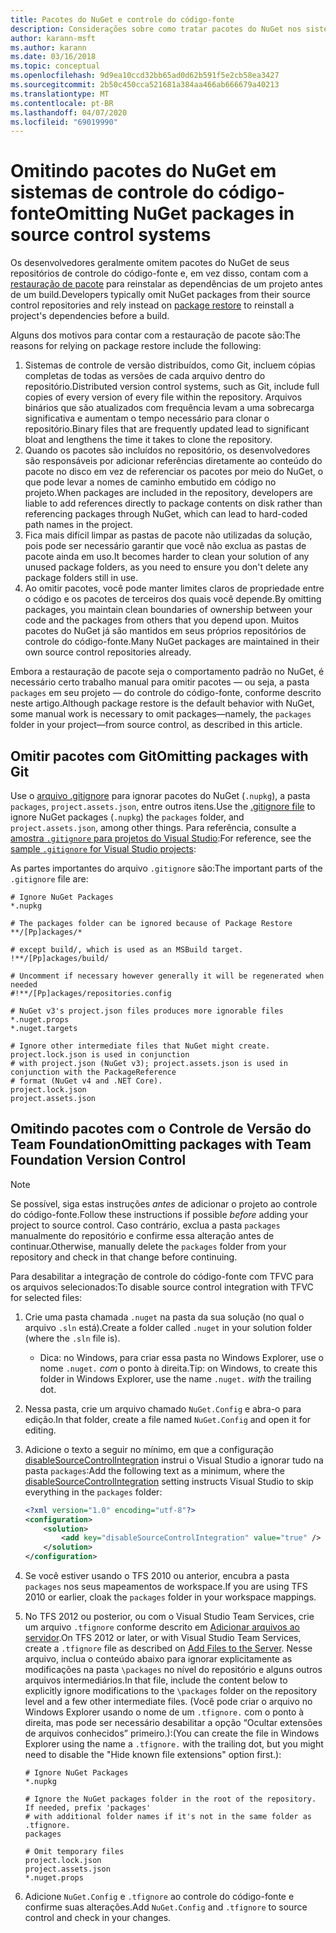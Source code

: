 ```yaml
---
title: Pacotes do NuGet e controle do código-fonte
description: Considerações sobre como tratar pacotes do NuGet nos sistemas de controle de versão e do código-fonte, e como omitir pacotes com git e TFVC.
author: karann-msft
ms.author: karann
ms.date: 03/16/2018
ms.topic: conceptual
ms.openlocfilehash: 9d9ea10ccd32bb65ad0d62b591f5e2cb58ea3427
ms.sourcegitcommit: 2b50c450cca521681a384aa466ab666679a40213
ms.translationtype: MT
ms.contentlocale: pt-BR
ms.lasthandoff: 04/07/2020
ms.locfileid: "69019990"
---
```

# <a name="omitting-nuget-packages-in-source-control-systems"></a><span data-ttu-id="a1980-103">Omitindo pacotes do NuGet em sistemas de controle do código-fonte</span><span class="sxs-lookup"><span data-stu-id="a1980-103">Omitting NuGet packages in source control systems</span></span>

<span data-ttu-id="a1980-104">Os desenvolvedores geralmente omitem pacotes do NuGet de seus repositórios de controle do código-fonte e, em vez disso, contam com a [restauração de pacote](package-restore.md) para reinstalar as dependências de um projeto antes de um build.</span><span class="sxs-lookup"><span data-stu-id="a1980-104">Developers typically omit NuGet packages from their source control repositories and rely instead on [package restore](package-restore.md) to reinstall a project's dependencies before a build.</span></span>

<span data-ttu-id="a1980-105">Alguns dos motivos para contar com a restauração de pacote são:</span><span class="sxs-lookup"><span data-stu-id="a1980-105">The reasons for relying on package restore include the following:</span></span>

1. <span data-ttu-id="a1980-106">Sistemas de controle de versão distribuídos, como Git, incluem cópias completas de todas as versões de cada arquivo dentro do repositório.</span><span class="sxs-lookup"><span data-stu-id="a1980-106">Distributed version control systems, such as Git, include full copies of every version of every file within the repository.</span></span> <span data-ttu-id="a1980-107">Arquivos binários que são atualizados com frequência levam a uma sobrecarga significativa e aumentam o tempo necessário para clonar o repositório.</span><span class="sxs-lookup"><span data-stu-id="a1980-107">Binary files that are frequently updated lead to significant bloat and lengthens the time it takes to clone the repository.</span></span>
1. <span data-ttu-id="a1980-108">Quando os pacotes são incluídos no repositório, os desenvolvedores são responsáveis por adicionar referências diretamente ao conteúdo do pacote no disco em vez de referenciar os pacotes por meio do NuGet, o que pode levar a nomes de caminho embutido em código no projeto.</span><span class="sxs-lookup"><span data-stu-id="a1980-108">When packages are included in the repository, developers are liable to add references directly to package contents on disk rather than referencing packages through NuGet, which can lead to hard-coded path names in the project.</span></span>
1. <span data-ttu-id="a1980-109">Fica mais difícil limpar as pastas de pacote não utilizadas da solução, pois pode ser necessário garantir que você não exclua as pastas de pacote ainda em uso.</span><span class="sxs-lookup"><span data-stu-id="a1980-109">It becomes harder to clean your solution of any unused package folders, as you need to ensure you don't delete any package folders still in use.</span></span>
1. <span data-ttu-id="a1980-110">Ao omitir pacotes, você pode manter limites claros de propriedade entre o código e os pacotes de terceiros dos quais você depende.</span><span class="sxs-lookup"><span data-stu-id="a1980-110">By omitting packages, you maintain clean boundaries of ownership between your code and the packages from others that you depend upon.</span></span> <span data-ttu-id="a1980-111">Muitos pacotes do NuGet já são mantidos em seus próprios repositórios de controle do código-fonte.</span><span class="sxs-lookup"><span data-stu-id="a1980-111">Many NuGet packages are maintained in their own source control repositories already.</span></span>

<span data-ttu-id="a1980-112">Embora a restauração de pacote seja o comportamento padrão no NuGet, é necessário certo trabalho manual para omitir pacotes &mdash; ou seja, a pasta `packages` em seu projeto &mdash; do controle do código-fonte, conforme descrito neste artigo.</span><span class="sxs-lookup"><span data-stu-id="a1980-112">Although package restore is the default behavior with NuGet, some manual work is necessary to omit packages&mdash;namely, the `packages` folder in your project&mdash;from source control, as described in this article.</span></span>

## <a name="omitting-packages-with-git"></a><span data-ttu-id="a1980-113">Omitir pacotes com Git</span><span class="sxs-lookup"><span data-stu-id="a1980-113">Omitting packages with Git</span></span>

<span data-ttu-id="a1980-114">Use o [arquivo .gitignore](https://git-scm.com/docs/gitignore) para ignorar pacotes do NuGet (`.nupkg`), a pasta `packages`, `project.assets.json`, entre outros itens.</span><span class="sxs-lookup"><span data-stu-id="a1980-114">Use the [.gitignore file](https://git-scm.com/docs/gitignore) to ignore NuGet packages (`.nupkg`) the `packages` folder, and `project.assets.json`, among other things.</span></span> <span data-ttu-id="a1980-115">Para referência, consulte a [amostra `.gitignore` para projetos do Visual Studio](https://github.com/github/gitignore/blob/master/VisualStudio.gitignore):</span><span class="sxs-lookup"><span data-stu-id="a1980-115">For reference, see the [sample `.gitignore` for Visual Studio projects](https://github.com/github/gitignore/blob/master/VisualStudio.gitignore):</span></span>

<span data-ttu-id="a1980-116">As partes importantes do arquivo `.gitignore` são:</span><span class="sxs-lookup"><span data-stu-id="a1980-116">The important parts of the `.gitignore` file are:</span></span>

```gitignore
# Ignore NuGet Packages
*.nupkg

# The packages folder can be ignored because of Package Restore
**/[Pp]ackages/*

# except build/, which is used as an MSBuild target.
!**/[Pp]ackages/build/

# Uncomment if necessary however generally it will be regenerated when needed
#!**/[Pp]ackages/repositories.config

# NuGet v3's project.json files produces more ignorable files
*.nuget.props
*.nuget.targets

# Ignore other intermediate files that NuGet might create. project.lock.json is used in conjunction
# with project.json (NuGet v3); project.assets.json is used in conjunction with the PackageReference
# format (NuGet v4 and .NET Core).
project.lock.json
project.assets.json
```

## <a name="omitting-packages-with-team-foundation-version-control"></a><span data-ttu-id="a1980-117">Omitindo pacotes com o Controle de Versão do Team Foundation</span><span class="sxs-lookup"><span data-stu-id="a1980-117">Omitting packages with Team Foundation Version Control</span></span>

> [!Note]
> <span data-ttu-id="a1980-118">Se possível, siga estas instruções *antes* de adicionar o projeto ao controle do código-fonte.</span><span class="sxs-lookup"><span data-stu-id="a1980-118">Follow these instructions if possible *before* adding your project to source control.</span></span> <span data-ttu-id="a1980-119">Caso contrário, exclua a pasta `packages` manualmente do repositório e confirme essa alteração antes de continuar.</span><span class="sxs-lookup"><span data-stu-id="a1980-119">Otherwise, manually delete the `packages` folder from your repository and check in that change before continuing.</span></span>

<span data-ttu-id="a1980-120">Para desabilitar a integração de controle do código-fonte com TFVC para os arquivos selecionados:</span><span class="sxs-lookup"><span data-stu-id="a1980-120">To disable source control integration with TFVC for selected files:</span></span>

1. <span data-ttu-id="a1980-121">Crie uma pasta chamada `.nuget` na pasta da sua solução (no qual o arquivo `.sln` está).</span><span class="sxs-lookup"><span data-stu-id="a1980-121">Create a folder called `.nuget` in your solution folder (where the `.sln` file is).</span></span>
    - <span data-ttu-id="a1980-122">Dica: no Windows, para criar essa pasta no Windows Explorer, use o nome `.nuget.` *com* o ponto à direita.</span><span class="sxs-lookup"><span data-stu-id="a1980-122">Tip: on Windows, to create this folder in Windows Explorer, use the name `.nuget.` *with* the trailing dot.</span></span>

1. <span data-ttu-id="a1980-123">Nessa pasta, crie um arquivo chamado `NuGet.Config` e abra-o para edição.</span><span class="sxs-lookup"><span data-stu-id="a1980-123">In that folder, create a file named `NuGet.Config` and open it for editing.</span></span>

1. <span data-ttu-id="a1980-124">Adicione o texto a seguir no mínimo, em que a configuração [disableSourceControlIntegration](../reference/nuget-config-file.md#solution-section) instrui o Visual Studio a ignorar tudo na pasta `packages`:</span><span class="sxs-lookup"><span data-stu-id="a1980-124">Add the following text as a minimum, where the [disableSourceControlIntegration](../reference/nuget-config-file.md#solution-section) setting instructs Visual Studio to skip everything in the `packages` folder:</span></span>

   ```xml
   <?xml version="1.0" encoding="utf-8"?>
   <configuration>
       <solution>
           <add key="disableSourceControlIntegration" value="true" />
       </solution>
   </configuration>
   ```

1. <span data-ttu-id="a1980-125">Se você estiver usando o TFS 2010 ou anterior, encubra a pasta `packages` nos seus mapeamentos de workspace.</span><span class="sxs-lookup"><span data-stu-id="a1980-125">If you are using TFS 2010 or earlier, cloak the `packages` folder in your workspace mappings.</span></span>

1. <span data-ttu-id="a1980-126">No TFS 2012 ou posterior, ou com o Visual Studio Team Services, crie um arquivo `.tfignore` conforme descrito em [Adicionar arquivos ao servidor](/vsts/tfvc/add-files-server?view=vsts#tfignore).</span><span class="sxs-lookup"><span data-stu-id="a1980-126">On TFS 2012 or later, or with Visual Studio Team Services, create a `.tfignore` file as described on [Add Files to the Server](/vsts/tfvc/add-files-server?view=vsts#tfignore).</span></span> <span data-ttu-id="a1980-127">Nesse arquivo, inclua o conteúdo abaixo para ignorar explicitamente as modificações na pasta `\packages` no nível do repositório e alguns outros arquivos intermediários.</span><span class="sxs-lookup"><span data-stu-id="a1980-127">In that file, include the content below to explicitly ignore modifications to the `\packages` folder on the repository level and a few other intermediate files.</span></span> <span data-ttu-id="a1980-128">(Você pode criar o arquivo no Windows Explorer usando o nome de um `.tfignore.` com o ponto à direita, mas pode ser necessário desabilitar a opção “Ocultar extensões de arquivos conhecidos” primeiro.):</span><span class="sxs-lookup"><span data-stu-id="a1980-128">(You can create the file in Windows Explorer using the name a `.tfignore.` with the trailing dot, but you might need to disable the "Hide known file extensions" option first.):</span></span>

   ```cli
   # Ignore NuGet Packages
   *.nupkg

   # Ignore the NuGet packages folder in the root of the repository. If needed, prefix 'packages'
   # with additional folder names if it's not in the same folder as .tfignore.   
   packages

   # Omit temporary files
   project.lock.json
   project.assets.json
   *.nuget.props
   ```

1. <span data-ttu-id="a1980-129">Adicione `NuGet.Config` e `.tfignore` ao controle do código-fonte e confirme suas alterações.</span><span class="sxs-lookup"><span data-stu-id="a1980-129">Add `NuGet.Config` and `.tfignore` to source control and check in your changes.</span></span>
